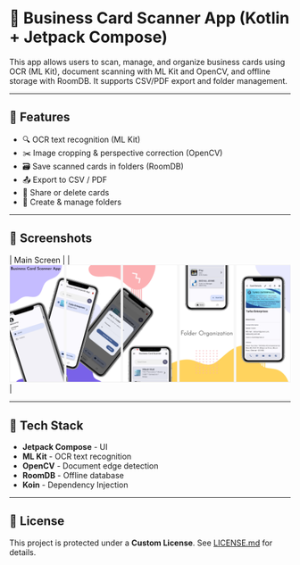 # 📇 Business Card Scanner App (Kotlin + Jetpack Compose)

This app allows users to scan, manage, and organize business cards using OCR (ML Kit), document scanning with ML Kit and OpenCV, and offline storage with RoomDB. It supports CSV/PDF export and folder management.

---

## 🚀 Features

* 🔍 OCR text recognition (ML Kit)
* ✂️ Image cropping & perspective correction (OpenCV)
* 🗃️ Save scanned cards in folders (RoomDB)
* 📤 Export to CSV / PDF
* 🤳 Share or delete cards
* 📂 Create & manage folders

---

## 📸 Screenshots
| Main Screen |
| ![Main](doc/Screenshot%202025-06-14%20103002.png) |

---

## 📱 Tech Stack

* **Jetpack Compose** - UI
* **ML Kit** - OCR text recognition
* **OpenCV** - Document edge detection
* **RoomDB** - Offline database
* **Koin** - Dependency Injection

---

## 📄 License

This project is protected under a **Custom License**. See [LICENSE.md](LICENSE.md) for details.
